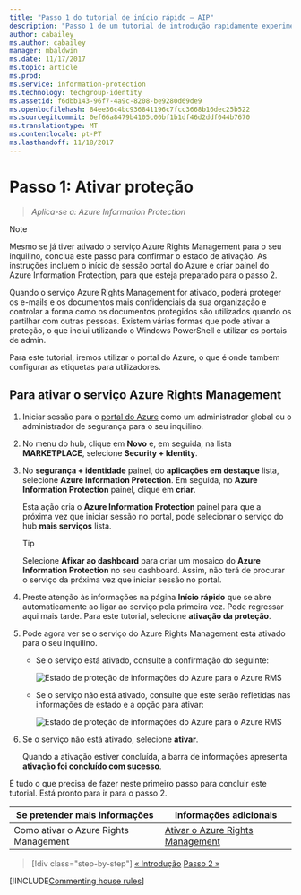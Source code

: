 ```yaml
---
title: "Passo 1 do tutorial de início rápido – AIP"
description: "Passo 1 de um tutorial de introdução rapidamente experimentar o Azure Information Protection-ativar o serviço de proteção."
author: cabailey
ms.author: cabailey
manager: mbaldwin
ms.date: 11/17/2017
ms.topic: article
ms.prod: 
ms.service: information-protection
ms.technology: techgroup-identity
ms.assetid: f6dbb143-96f7-4a9c-8208-be9280d69de9
ms.openlocfilehash: 84ee36c4bc936841196c7fcc3668b16dec25b522
ms.sourcegitcommit: 0ef66a8479b4105c00bf1b1df46d2ddf044b7670
ms.translationtype: MT
ms.contentlocale: pt-PT
ms.lasthandoff: 11/18/2017
---
```

# <a name="step-1-activate-protection"></a>Passo 1: Ativar proteção
 
>*Aplica-se a: Azure Information Protection*

> [!NOTE]
>Mesmo se já tiver ativado o serviço Azure Rights Management para o seu inquilino, conclua este passo para confirmar o estado de ativação. As instruções incluem o início de sessão portal do Azure e criar painel do Azure Information Protection, para que esteja preparado para o passo 2. 

Quando o serviço Azure Rights Management for ativado, poderá proteger os e-mails e os documentos mais confidenciais da sua organização e controlar a forma como os documentos protegidos são utilizados quando os partilhar com outras pessoas. Existem várias formas que pode ativar a proteção, o que inclui utilizando o Windows PowerShell e utilizar os portais de admin.

Para este tutorial, iremos utilizar o portal do Azure, o que é onde também configurar as etiquetas para utilizadores. 

## <a name="to-activate-the-azure-rights-management-service"></a>Para ativar o serviço Azure Rights Management

1. Iniciar sessão para o [portal do Azure](https://portal.azure.com) como um administrador global ou o administrador de segurança para o seu inquilino.

2. No menu do hub, clique em **Novo** e, em seguida, na lista **MARKETPLACE**, selecione **Security + Identity**. 
    
3.  No **segurança + identidade** painel, do **aplicações em destaque** lista, selecione **Azure Information Protection**. Em seguida, no **Azure Information Protection** painel, clique em **criar**.
    
    Esta ação cria o **Azure Information Protection** painel para que a próxima vez que iniciar sessão no portal, pode selecionar o serviço do hub **mais serviços** lista. 
    
    > [!TIP] 
    > Selecione **Afixar ao dashboard** para criar um mosaico do **Azure Information Protection** no seu dashboard. Assim, não terá de procurar o serviço da próxima vez que iniciar sessão no portal.

4. Preste atenção às informações na página **Início rápido** que se abre automaticamente ao ligar ao serviço pela primeira vez. Pode regressar aqui mais tarde. Para este tutorial, selecione **ativação da proteção**. 

5. Pode agora ver se o serviço do Azure Rights Management está ativado para o seu inquilino. 
    
    - Se o serviço está ativado, consulte a confirmação do seguinte:
        
        ![Estado de proteção de informações do Azure para o Azure RMS](../media/info-protect-azurerms-activated.png)
        
    - Se o serviço não está ativado, consulte que este serão refletidas nas informações de estado e a opção para ativar:
        
        ![Estado de proteção de informações do Azure para o Azure RMS](../media/info-protect-azurerms-deactivated.png)

6. Se o serviço não está ativado, selecione **ativar**. 

    Quando a ativação estiver concluída, a barra de informações apresenta **ativação foi concluído com sucesso**.

É tudo o que precisa de fazer neste primeiro passo para concluir este tutorial. Está pronto para ir para o passo 2.

|Se pretender mais informações|Informações adicionais|
|--------------------------------|--------------------------|
|Como ativar o Azure Rights Management|[Ativar o Azure Rights Management](../deploy-use/activate-service.md)|


>[!div class="step-by-step"]
[&#171; Introdução](infoprotect-quick-start-tutorial.md)
[Passo 2 &#187;](infoprotect-tutorial-step2.md)

[!INCLUDE[Commenting house rules](../includes/houserules.md)]
